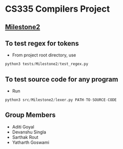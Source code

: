# CS335 Compilers Project

## [Milestone2](src/Milestone2)

## To test regex for tokens
- From project root directory, use 
```python
python3 tests/Milestone2/test_regex.py 
```
## To test source code for any program

- Run
```python
python3 src/Milestone2/lexer.py PATH-TO-SOURCE-CODE
```

## Group Members
- Aditi Goyal
- Devanshu Singla
- Sarthak Rout
- Yatharth Goswami